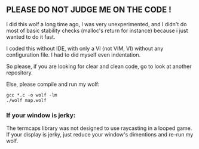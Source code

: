 ## PLEASE DO NOT JUDGE ME ON THE CODE !

I did this wolf a long time ago, I was very unexperimented, and I didn't do most of basic stability checks (malloc's return for instance) because i just wanted to do it fast.

I coded this without IDE, with only a VI (not VIM, VI) without any configuration file. I had to did myself even indentation.

So please, if you are looking for clear and clean code, go to look at another repository.

Else, please compile and run my wolf:

    gcc *.c -o wolf -lm
	./wolf map.wolf
	
### If your window is jerky:

The termcaps library was not designed to use raycasting in a looped game.
If your display is jerky, just reduce your window's dimentions and re-run my wolf.
